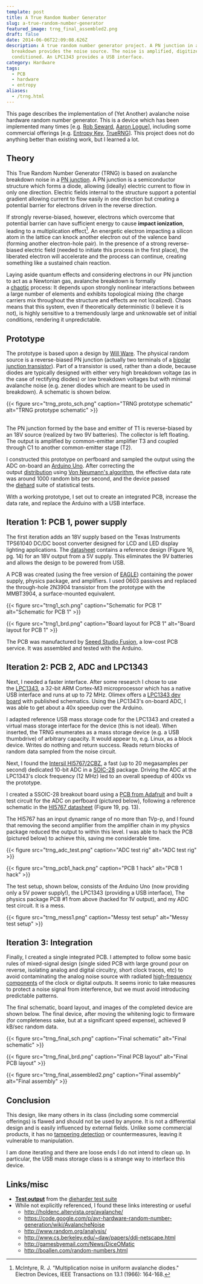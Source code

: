 ```yaml
---
template: post
title: A True Random Number Generator
slug: a-true-random-number-generator
featured_image: trng_final_assembled2.png
draft: false
date: 2014-06-06T22:09:08.626Z
description: A true random number generator project. A PN junction in avalanche
  breakdown provides the noise source. The noise is amplified, digitized, and
  conditioned. An LPC1343 provides a USB interface.
category: Hardware
tags:
  - PCB
  - hardware
  - entropy
aliases:
  - /trng.html
---
```

This page describes the implementation of (Yet Another) avalanche noise hardware random number generator. This is a device which has been implemented many times [e.g. [Rob Seward](http://robseward.com/itp/adv_tech/random_generator/), [Aaron Logue](http://www.cryogenius.com/hardware/isarng/)], including some commercial offerings [e.g. [Entropy Key](http://www.entropykey.co.uk/), [TrueRNG](http://ubld.it/products/truerng-hardware-random-number-generator/)]. This project does not do anything better than existing work, but I learned a lot.

## Theory

This True Random Number Generator (TRNG) is based on avalanche breakdown noise in a [PN junction](http://en.wikipedia.org/wiki/P%E2%80%93n_junction). A PN junction is a semiconductor structure which forms a diode, allowing (ideally) electric current to flow in only one direction. Electric fields internal to the structure support a potential gradient allowing current to flow easily in one direction but creating a potential barrier for electrons driven in the reverse direction.

If strongly reverse-biased, however, electrons which overcome that potential barrier can have sufficient energy to cause **impact ionization**, leading to a multiplication effect[^1]. An energetic electron impacting a silicon atom in the lattice can knock another electron out of the valence band (forming another electron-hole pair). In the presence of a strong reverse-biased electric field (needed to initiate this process in the first place), the liberated electron will accelerate and the process can continue, creating something like a sustained chain reaction.

Laying aside quantum effects and considering electrons in our PN junction to act as a Newtonian gas, avalanche breakdown is formally a [chaotic](http://en.wikipedia.org/wiki/Chaos_theory) process: It depends upon strongly nonlinear interactions between a large number of elements and exhibits topological mixing (the charge carriers mix throughout the structure and effects are not localized). Chaos means that this system, even if theoretically deterministic (I believe it is not), is highly sensitive to a tremendously large and unknowable set of initial conditions, rendering it unpredictable.

## Prototype

The prototype is based upon a design by [Will Ware](http://web.jfet.org/hw-rng.html). The physical random source is a reverse-biased PN junction (actually two terminals of a [bipolar junction transistor](http://en.wikipedia.org/wiki/Bipolar_junction_transistor)). Part of a transistor is used, rather than a diode, because diodes are typically designed with either very high breakdown voltage (as in the case of rectifying diodes) or low breakdown voltages but with minimal avalanche noise (e.g. zener diodes which are meant to be used in breakdown). A schematic is shown below.

{{< figure src="trng_proto_sch.png" caption="TRNG prototype schematic" alt="TRNG prototype schematic" >}}

\
The PN junction formed by the base and emitter of T1 is reverse-biased by an 18V source (realized by two 9V batteries). The collector is left floating. The output is amplified by common-emitter amplifier T3 and coupled through C1 to another common-emitter stage (T2).

I constructed this prototype on perfboard and sampled the output using the ADC on-board an [Arduino Uno](http://arduino.cc/en/Main/arduinoBoardUno). After correcting the output [distribution](http://en.wikipedia.org/wiki/Probability_distribution) using [Von Neumann's algorithm](http://en.wikipedia.org/wiki/Hardware_random_number_generator#Software_whitening), the effective data rate was around 1000 random bits per second, and the device passed the [diehard](http://stat.fsu.edu/pub/diehard/) suite of statistical tests.

With a working prototype, I set out to create an integrated PCB, increase the data rate, and replace the Arduino with a USB interface.

## Iteration 1: PCB 1, power supply

The first iteration adds an 18V supply based on the Texas Instruments TPS61040 DC/DC boost converter designed for LCD and LED display lighting applications. The [datasheet](http://www.ti.com/lit/ds/slvs413f/slvs413f.pdf) contains a reference design (Figure 16, pg. 14) for an 18V output from a 5V supply. This eliminates the 9V batteries and allows the design to be powered from USB.

A PCB was created (using the free version of [EAGLE](http://www.cadsoftusa.com/)) containing the power supply, physics package, and amplifiers. I used 0603 passives and replaced the through-hole 2N3904 transistor from the prototype with the MMBT3904, a surface-mounted equivalent.

{{< figure src="trng1_sch.png" caption="Schematic for PCB 1" alt="Schematic for PCB 1" >}}

{{< figure src="trng1_brd.png" caption="Board layout for PCB 1" alt="Board layout for PCB 1" >}}

The PCB was manufactured by [Seeed Studio Fusion](https://www.seeedstudio.com/service/), a low-cost PCB service. It was assembled and tested with the Arduino.

## Iteration 2: PCB 2, ADC and LPC1343

Next, I needed a faster interface. After some research I chose to use the [LPC1343](http://www.nxp.com/documents/data_sheet/LPC1311_13_42_43.pdf), a 32-bit ARM Cortex-M3 microprocessor which has a native USB interface and runs at up to 72 MHz. Olimex offers a [LPC1343 dev board](https://www.olimex.com/Products/ARM/NXP/LPC-P1343/) with published schematics. Using the LPC1343's on-board ADC, I was able to get about a 40x speedup over the Arduino.

I adapted reference USB mass storage code for the LPC1343 and created a virtual mass storage interface for the device (this is not ideal). When inserted, the TRNG enumerates as a mass storage device (e.g. a USB thumbdrive) of arbitrary capacity. It would appear to, e.g. Linux, as a block device. Writes do nothing and return success. Reads return blocks of random data sampled from the noise circuit.

Next, I found the [Intersil HI5767/2CBZ](http://www.intersil.com/content/intersil/en/products/data-converters/high-speed-a-d-converters/a-d-converters/HI5767.html), a fast (up to 20 megasamples per second) dedicated 10-bit ADC in a [SOIC-28](http://en.wikipedia.org/wiki/Small_Outline_Integrated_Circuit) package. Driving the ADC at the LPC1343's clock frequency (12 MHz) led to an overall speedup of 400x vs the prototype.

I created a SSOIC-28 breakout board using a [PCB from Adafruit](http://www.adafruit.com/products/1208) and built a test circuit for the ADC on perfboard (pictured below), following a reference schematic in the [HI5767 datasheet](http://www.intersil.com/content/dam/Intersil/documents/hi57/hi5767.pdf) (Figure 19, pg. 13).

The HI5767 has an input dynamic range of no more than 1Vp-p, and I found that removing the second amplifier from the amplifier chain in my physics package reduced the output to within this level. I was able to hack the PCB (pictured below) to achieve this, saving me considerable time.

{{< figure src="trng_adc_test.png" caption="ADC test rig" alt="ADC test rig" >}}

{{< figure src="trng_pcb1_hack.png" caption="PCB 1 hack" alt="PCB 1 hack" >}}

The test setup, shown below, consists of the Arduino Uno (now providing only a 5V power supply!), the LPC1343 (providing a USB interface), The physics package PCB #1 from above (hacked for 1V output), and my ADC test circuit. It is a mess.

{{< figure src="trng_mess1.png" caption="Messy test setup" alt="Messy test setup" >}}

## Iteration 3: Integration

Finally, I created a single integrated PCB. I attempted to follow some basic rules of mixed-signal design (single sided PCB with large ground pour on reverse, isolating analog and digital circuitry, short clock traces, etc) to avoid contaminating the analog noise source with radiated [high-frequency components](http://mathworld.wolfram.com/FourierSeriesSquareWave.html) of the clock or digital outputs. It seems ironic to take measures to protect a noise signal from interference, but we must avoid introducing predictable patterns.

The final schematic, board layout, and images of the completed device are shown below. The final device, after moving the whitening logic to firmware (for completeness sake, but at a significant speed expense), achieved 9 kB/sec random data.

{{< figure src="trng_final_sch.png" caption="Final schematic" alt="Final schematic" >}}

{{< figure src="trng_final_brd.png" caption="Final PCB layout" alt="Final PCB layout" >}}

{{< figure src="trng_final_assembled2.png" caption="Final assembly" alt="Final assembly" >}}

## Conclusion

This design, like many others in its class (including some commercial offerings) is flawed and should not be used by anyone. It is not a differential design and is easily influenced by external fields. Unlike some commercial products, it has no [tampering detection](http://www.entropykey.co.uk/tech/) or countermeasures, leaving it vulnerable to manipulation.

I am done iterating and there are loose ends I do not intend to clean up. In particular, the USB mass storage class is a strange way to interface this device. 

## Links/misc

* **[Test output](/media/2014-07-18_dieharder_test.txt)** from the [dieharder test suite](http://www.phy.duke.edu/~rgb/General/dieharder.php)
* While not explicitly referenced, I found these links interesting or useful
  * <http://holdenc.altervista.org/avalanche/>
  * <https://code.google.com/p/avr-hardware-random-number-generation/wiki/AvalancheNoise>
  * <http://www.random.org/analysis/>
  * <http://www.cs.berkeley.edu/~daw/papers/ddj-netscape.html>
  * <http://gamesbyemail.com/News/DiceOMatic>
  * <http://boallen.com/random-numbers.html>

[^1]: McIntyre, R. J. "Multiplication noise in uniform avalanche diodes." Electron Devices, IEEE Transactions on 13.1 (1966): 164-168.
